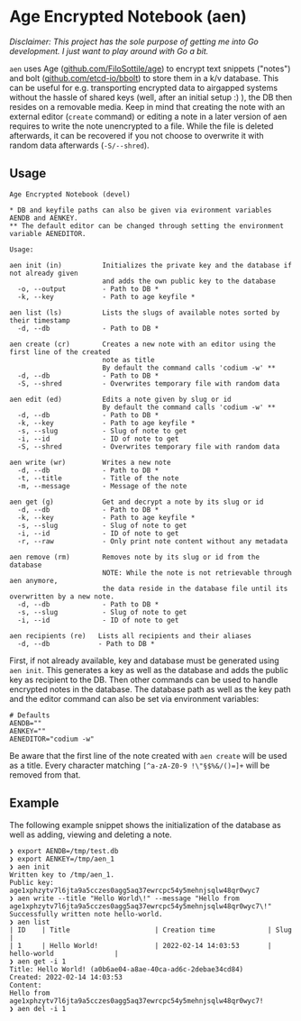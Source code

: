 # Age Encrypted Notebook (aen)
*Disclaimer: This project has the sole purpose of getting me into Go development. I just want to play around with Go a bit.*

`aen` uses Age ([github.com/FiloSottile/age](https://github.com/FiloSottile/age)) to encrypt text snippets ("notes") and bolt ([github.com/etcd-io/bbolt](https://github.com/etcd-io/bbolt)) to store them in a k/v database. This can be useful for e.g. transporting encrypted data to airgapped systems without the hassle of shared keys (well, after an initial setup :) ), the DB then resides on a removable media. Keep in mind that creating the note with an external editor (`create` command) or editing a note in a later version of aen requires to write the note unencrypted to a file. While the file is deleted afterwards, it can be recovered if you not choose to overwrite it with random data afterwards (`-S/--shred`).

## Usage
```
Age Encrypted Notebook (devel)

* DB and keyfile paths can also be given via evironment variables AENDB and AENKEY.
** The default editor can be changed through setting the environment variable AENEDITOR.

Usage:

aen init (in)          Initializes the private key and the database if not already given
                       and adds the own public key to the database
  -o, --output         - Path to DB *
  -k, --key            - Path to age keyfile *

aen list (ls)          Lists the slugs of available notes sorted by their timestamp
  -d, --db             - Path to DB *

aen create (cr)        Creates a new note with an editor using the first line of the created
                       note as title
                       By default the command calls 'codium -w' **
  -d, --db             - Path to DB *
  -S, --shred          - Overwrites temporary file with random data

aen edit (ed)          Edits a note given by slug or id
                       By default the command calls 'codium -w' **
  -d, --db             - Path to DB *
  -k, --key            - Path to age keyfile *
  -s, --slug           - Slug of note to get
  -i, --id             - ID of note to get
  -S, --shred          - Overwrites temporary file with random data

aen write (wr)         Writes a new note
  -d, --db             - Path to DB *
  -t, --title          - Title of the note
  -m, --message        - Message of the note

aen get (g)            Get and decrypt a note by its slug or id
  -d, --db             - Path to DB *
  -k, --key            - Path to age keyfile *
  -s, --slug           - Slug of note to get
  -i, --id             - ID of note to get
  -r, --raw            - Only print note content without any metadata

aen remove (rm)        Removes note by its slug or id from the database
                       NOTE: While the note is not retrievable through aen anymore,
                       the data reside in the database file until its overwritten by a new note.
  -d, --db             - Path to DB *
  -s, --slug           - Slug of note to get
  -i, --id             - ID of note to get

aen recipients (re)   Lists all recipients and their aliases
  -d, --db            - Path to DB *
```
First, if not already available, key and database must be generated using `aen init`. This generates a key as well as the database and adds the public key as recipient to the DB. Then other commands can be used to handle encrypted notes in the database. The database path as well as the key path and the editor command can also be set via environment variables:

```
# Defaults
AENDB=""
AENKEY=""
AENEDITOR="codium -w"
```

Be aware that the first line of the note created with `aen create` will be used as a title. Every character matching `[^a-zA-Z0-9 !\"§$%&/()=]+` will be removed from that.

## Example
The following example snippet shows the initialization of the database as well as adding, viewing and deleting a note.

```
❯ export AENDB=/tmp/test.db
❯ export AENKEY=/tmp/aen_1
❯ aen init
Written key to /tmp/aen_1.
Public key: age1xphzytv7l6jta9a5cczes0agg5aq37ewrcpc54y5mehnjsqlw48qr0wyc7
❯ aen write --title "Hello World\!" --message "Hello from age1xphzytv7l6jta9a5cczes0agg5aq37ewrcpc54y5mehnjsqlw48qr0wyc7\!"
Successfully written note hello-world.
❯ aen list
| ID    | Title                     | Creation time             | Slug                      |
| 1     | Hello World!              | 2022-02-14 14:03:53       | hello-world               |
❯ aen get -i 1
Title: Hello World! (a0b6ae04-a8ae-40ca-ad6c-2debae34cd84)
Created: 2022-02-14 14:03:53
Content:
Hello from age1xphzytv7l6jta9a5cczes0agg5aq37ewrcpc54y5mehnjsqlw48qr0wyc7!
❯ aen del -i 1
```